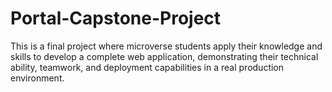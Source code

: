 # Portal-Capstone-Project
This is a final project where microverse students apply their knowledge and skills to develop a complete web application, demonstrating their technical ability, teamwork, and deployment capabilities in a real production environment.
